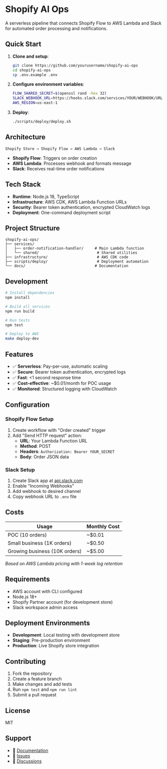 # Shopify AI Ops

A serverless pipeline that connects Shopify Flow to AWS Lambda and Slack for automated order processing and notifications.

## Quick Start

1. **Clone and setup**:
   ```bash
   git clone https://github.com/yourusername/shopify-ai-ops
   cd shopify-ai-ops
   cp .env.example .env
   ```

2. **Configure environment variables**:
   ```bash
   FLOW_SHARED_SECRET=$(openssl rand -hex 32)
   SLACK_WEBHOOK_URL=https://hooks.slack.com/services/YOUR/WEBHOOK/URL
   AWS_REGION=us-east-1
   ```

3. **Deploy**:
   ```bash
   ./scripts/deploy/deploy.sh
   ```

## Architecture

```
Shopify Store → Shopify Flow → AWS Lambda → Slack
```

- **Shopify Flow**: Triggers on order creation
- **AWS Lambda**: Processes webhook and formats message
- **Slack**: Receives real-time order notifications

## Tech Stack

- **Runtime**: Node.js 18, TypeScript
- **Infrastructure**: AWS CDK, AWS Lambda Function URLs
- **Security**: Bearer token authentication, encrypted CloudWatch logs
- **Deployment**: One-command deployment script

## Project Structure

```
shopify-ai-ops/
├── services/
│   ├── order-notification-handler/     # Main Lambda function
│   └── shared/                          # Shared utilities
├── infrastructure/                      # AWS CDK code
├── scripts/deploy/                      # Deployment automation
└── docs/                               # Documentation
```

## Development

```bash
# Install dependencies
npm install

# Build all services
npm run build

# Run tests
npm test

# Deploy to AWS
make deploy-dev
```

## Features

- ✅ **Serverless**: Pay-per-use, automatic scaling
- ✅ **Secure**: Bearer token authentication, encrypted logs
- ✅ **Fast**: <1 second response time
- ✅ **Cost-effective**: ~$0.01/month for POC usage
- ✅ **Monitored**: Structured logging with CloudWatch

## Configuration

### Shopify Flow Setup

1. Create workflow with "Order created" trigger
2. Add "Send HTTP request" action:
   - **URL**: Your Lambda Function URL
   - **Method**: POST
   - **Headers**: `Authorization: Bearer YOUR_SECRET`
   - **Body**: Order JSON data

### Slack Setup

1. Create Slack app at [api.slack.com](https://api.slack.com)
2. Enable "Incoming Webhooks"
3. Add webhook to desired channel
4. Copy webhook URL to `.env` file

## Costs

| Usage | Monthly Cost |
|-------|-------------|
| POC (10 orders) | ~$0.01 |
| Small business (1K orders) | ~$0.50 |
| Growing business (10K orders) | ~$5.00 |

*Based on AWS Lambda pricing with 1-week log retention*

## Requirements

- AWS account with CLI configured
- Node.js 18+
- Shopify Partner account (for development store)
- Slack workspace admin access

## Deployment Environments

- **Development**: Local testing with development store
- **Staging**: Pre-production environment
- **Production**: Live Shopify store integration

## Contributing

1. Fork the repository
2. Create a feature branch
3. Make changes and add tests
4. Run `npm test` and `npm run lint`
5. Submit a pull request

## License

MIT

## Support

- 📖 [Documentation](./docs/)
- 🐛 [Issues](../../issues)
- 💬 [Discussions](../../discussions)